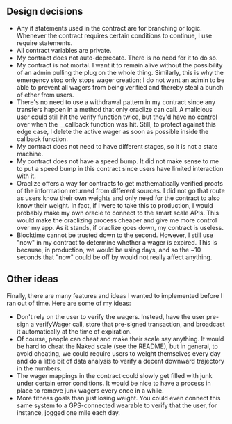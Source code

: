 ## Design decisions
- Any if statements used in the contract are for branching or logic. Whenever the contract requires certain conditions to continue, I use require statements.
- All contract variables are private.
- My contract does not auto-deprecate. There is no need for it to do so.
- My contract is not mortal. I want it to remain alive without the possibility of an admin pulling the plug on the whole thing. Similarly, this is why the emergency stop only stops wager creation; I do not want an admin to be able to prevent all wagers from being verified and thereby steal a bunch of ether from users.
- There's no need to use a withdrawal pattern in my contract since any transfers happen in a method that only oraclize can call. A malicious user could still hit the verify function twice, but they'd have no control over when the __callback function was hit. Still, to protect against this edge case, I delete the active wager as soon as possible inside the callback function.
- My contract does not need to have different stages, so it is not a state machine.
- My contract does not have a speed bump. It did not make sense to me to put a speed bump in this contract since users have limited interaction with it.
- Oraclize offers a way for contracts to get mathematically verified proofs of the information returned from different sources. I did not go that route as users know their own weights and only need for the contract to also know their weight. In fact, if I were to take this to production, I would probably make my own oracle to connect to the smart scale APIs. This would make the oraclizing process cheaper and give me more control over my app. As it stands, if oraclize goes down, my contract is useless.
- Blocktime cannot be trusted down to the second. However, I still use "now" in my contract to determine whether a wager is expired. This is because, in production, we would be using days, and so the ~10 seconds that "now" could be off by would not really affect anything.

## Other ideas
Finally, there are many features and ideas I wanted to implemented before I ran out of time. Here are some of my ideas:

 - Don't rely on the user to verify the wagers. Instead, have the user pre-sign a verifyWager call, store that pre-signed transaction, and broadcast it automatically at the time of expiration.
 - Of course, people can cheat and make their scale say anything. It would be hard to cheat the Naked scale (see the README), but in general, to avoid cheating, we could require users to weight themselves every day and do a little bit of data analysis to verify a decent downward trajectory in the numbers.
 - The wager mappings in the contract could slowly get filled with junk under certain error conditions. It would be nice to have a process in place to remove junk wagers every once in a while.
 - More fitness goals than just losing weight. You could even connect this same system to a GPS-connected wearable to verify that the user, for instance, jogged one mile each day.
